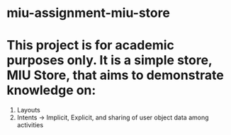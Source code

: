 # miu-assignment-miu-store
# This project is for academic purposes only. It is a simple store, MIU Store, that aims to demonstrate knowledge on:
1. Layouts
2. Intents -> Implicit, Explicit, and sharing of user object data among activities